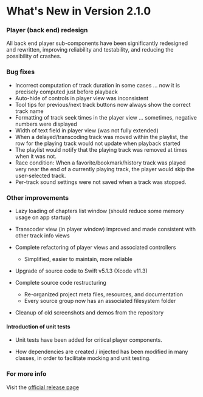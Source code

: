#  What's New in Version 2.1.0

### Player (back end) redesign

All back end player sub-components have been significantly redesigned and rewritten, improving reliability and testability, and reducing the possibility of crashes.

### Bug fixes

* Incorrect computation of track duration in some cases ... now it is precisely computed just before playback
* Auto-hide of controls in player view was inconsistent
* Tool tips for previous/next track buttons now always show the correct track name
* Formatting of track seek times in the player view ... sometimes, negative numbers were displayed
* Width of text field in player view (was not fully extended)
* When a delayed/transcoding track was moved within the playlist, the row for the playing track would not update when playback started
* The playlist would notify that the playing track was removed at times when it was not.
* Race condition: When a favorite/bookmark/history track was played very near the end of a currently playing track, the player would skip the user-selected track.
* Per-track sound settings were not saved when a track was stopped.

### Other improvements

* Lazy loading of chapters list window (should reduce some memory usage on app startup)

* Transcoder view (in player window) improved and made consistent with other track info views

* Complete refactoring of player views and associated controllers
    * Simplified, easier to maintain, more reliable
    
* Upgrade of source code to Swift v5.1.3 (Xcode v11.3)

* Complete source code restructuring
   * Re-organized project meta files, resources, and documentation
   * Every source group now has an associated filesystem folder
   
* Cleanup of old screenshots and demos from the repository

#### Introduction of unit tests

* Unit tests have been added for critical player components.

* How dependencies are created / injected has been modified in many classes, in order to facilitate mocking and unit testing.

### **For more info**
Visit the [official release page](https://github.com/maculateConception/aural-player/releases/tag/2.1.0)
